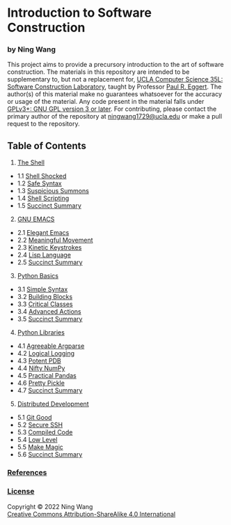 # Introduction to Software Construction
### by Ning Wang

This project aims to provide a precursory introduction to the art of software construction. The materials in this repository are intended to be supplementary to, but not a replacement for, [UCLA Computer Science 35L: Software Construction Laboratory](https://web.cs.ucla.edu/classes/spring22/cs35L/index.html), taught by Professor [Paul R. Eggert](https://samueli.ucla.edu/people/paul-eggert/). The author(s) of this material make no guarantees whatsoever for the accuracy or usage of the material. Any code present in the material falls under [GPLv3+: GNU GPL version 3 or later](https://gnu.org/licenses/gpl.html). For contributing, please contact the primary author of the repository at ningwang1729@ucla.edu or make a pull request to the repository.  

## Table of Contents
1. [The Shell](https://github.com/NingWang1729/Introduction-to-Software-Construction/blob/master/Chapter%201:%20The%20Shell.md#chapter-1-the-shell)
  - 1.1 [Shell Shocked](https://github.com/NingWang1729/Introduction-to-Software-Construction/blob/master/Chapter%201:%20The%20Shell.md#11-shell-shocked)
  - 1.2 [Safe Syntax](https://github.com/NingWang1729/Introduction-to-Software-Construction/blob/master/Chapter%201:%20The%20Shell.md#12-safe-syntax)
  - 1.3 [Suspicious Summons](https://github.com/NingWang1729/Introduction-to-Software-Construction/blob/master/Chapter%201:%20The%20Shell.md#13-suspicious-summons)
  - 1.4 [Shell Scripting](https://github.com/NingWang1729/Introduction-to-Software-Construction/blob/master/Chapter%201:%20The%20Shell.md#14-shell-scripting)
  - 1.5 [Succinct Summary](https://github.com/NingWang1729/Introduction-to-Software-Construction/blob/master/Chapter%201:%20The%20Shell.md#15-succinct-summary)

2. [GNU EMACS](https://github.com/NingWang1729/Introduction-to-Software-Construction/blob/master/Chapter%202:%20GNU%20EMACS.md#chapter-2-gnu-emacs)
  - 2.1 [Elegant Emacs](https://github.com/NingWang1729/Introduction-to-Software-Construction/blob/master/Chapter%202:%20GNU%20EMACS.md#21-elegant-emacs)
  - 2.2 [Meaningful Movement](https://github.com/NingWang1729/Introduction-to-Software-Construction/blob/master/Chapter%202:%20GNU%20EMACS.md#22-meaningful-movement)
  - 2.3 [Kinetic Keystrokes](https://github.com/NingWang1729/Introduction-to-Software-Construction/blob/master/Chapter%202:%20GNU%20EMACS.md#23-kinetic-keystrokes)
  - 2.4 [Lisp Language](https://github.com/NingWang1729/Introduction-to-Software-Construction/blob/master/Chapter%202:%20GNU%20EMACS.md#24-lisp-language)
  - 2.5 [Succinct Summary](https://github.com/NingWang1729/Introduction-to-Software-Construction/blob/master/Chapter%202:%20GNU%20EMACS.md#25-succinct-summary)

3. [Python Basics](https://github.com/NingWang1729/Introduction-to-Software-Construction/blob/master/Chapter%203:%20Python%20Basics.md#chapter-3-python-basics)
  - 3.1 [Simple Syntax](https://github.com/NingWang1729/Introduction-to-Software-Construction/blob/master/Chapter%203:%20Python%20Basics.md#31-simple-syntax)
  - 3.2 [Building Blocks](https://github.com/NingWang1729/Introduction-to-Software-Construction/blob/master/Chapter%203:%20Python%20Basics.md#32-building-blocks)
  - 3.3 [Critical Classes](https://github.com/NingWang1729/Introduction-to-Software-Construction/blob/master/Chapter%203:%20Python%20Basics.md#33-critical-classes)
  - 3.4 [Advanced Actions](https://github.com/NingWang1729/Introduction-to-Software-Construction/blob/master/Chapter%203:%20Python%20Basics.md#34-advanced-actions)
  - 3.5 [Succinct Summary](https://github.com/NingWang1729/Introduction-to-Software-Construction/blob/master/Chapter%203:%20Python%20Basics.md#35-succinct-summary)

4. [Python Libraries](https://github.com/NingWang1729/Introduction-to-Software-Construction/blob/master/Chapter%204:%20Python%20Libraries.md#chapter-4-python-libraries)
  - 4.1 [Agreeable Argparse](https://github.com/NingWang1729/Introduction-to-Software-Construction/blob/master/Chapter%204:%20Python%20Libraries.md#41-agreeable-argparse)
  - 4.2 [Logical Logging](https://github.com/NingWang1729/Introduction-to-Software-Construction/blob/master/Chapter%204:%20Python%20Libraries.md#42-logical-logging)
  - 4.3 [Potent PDB](https://github.com/NingWang1729/Introduction-to-Software-Construction/blob/master/Chapter%204:%20Python%20Libraries.md#43-potent-pdb)
  - 4.4 [Nifty NumPy](https://github.com/NingWang1729/Introduction-to-Software-Construction/blob/master/Chapter%204:%20Python%20Libraries.md#44-nifty-numpy)
  - 4.5 [Practical Pandas](https://github.com/NingWang1729/Introduction-to-Software-Construction/blob/master/Chapter%204:%20Python%20Libraries.md#45-practical-pandas)
  - 4.6 [Pretty Pickle](https://github.com/NingWang1729/Introduction-to-Software-Construction/blob/master/Chapter%204:%20Python%20Libraries.md#46-pretty-pickle)
  - 4.7 [Succinct Summary](https://github.com/NingWang1729/Introduction-to-Software-Construction/blob/master/Chapter%204:%20Python%20Libraries.md#47-python-libraries)

5. [Distributed Development](https://github.com/NingWang1729/Introduction-to-Software-Construction/blob/master/Chapter%205:%20Distributed%20Development.md#chapter-4-python-libraries)
  - 5.1 [Git Good](https://github.com/NingWang1729/Introduction-to-Software-Construction/blob/master/Chapter%205:%20Distributed%20Development.md#51-agreeable-argparse)
  - 5.2 [Secure SSH](https://github.com/NingWang1729/Introduction-to-Software-Construction/blob/master/Chapter%205:%20Distributed%20Development.md#52-secure-ssh)
  - 5.3 [Compiled Code](https://github.com/NingWang1729/Introduction-to-Software-Construction/blob/master/Chapter%205:%20Distributed%20Development.md#53-compiled-code)
  - 5.4 [Low Level](https://github.com/NingWang1729/Introduction-to-Software-Construction/blob/master/Chapter%205:%20Distributed%20Development.md#54-low-level)
  - 5.5 [Make Magic](https://github.com/NingWang1729/Introduction-to-Software-Construction/blob/master/Chapter%205:%20Distributed%20Development.md#55-make-magic)
  - 5.6 [Succinct Summary](https://github.com/NingWang1729/Introduction-to-Software-Construction/blob/master/Chapter%205:%20Distributed%20Development.md#56-succinct-summary)

### [References](https://github.com/NingWang1729/Introduction-to-Software-Construction/blob/master/References.md#current-list-of-references)

### [License](https://github.com/NingWang1729/Introduction-to-Software-Construction/blob/master/License.md)

Copyright © 2022 Ning Wang  
[Creative Commons Attribution-ShareAlike 4.0 International](https://creativecommons.org/licenses/by-sa/4.0/legalcode)
